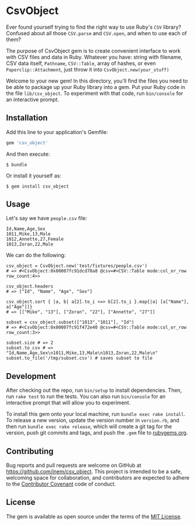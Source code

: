 # CsvObject

Ever found yourself trying to find the right way to use Ruby's `CSV` library? Confused about all those `CSV.parse` and `CSV.open`, and when to use each of them?

The purpose of CsvObject gem is to create convenient interface to work with CSV files and data in Ruby. Whatever you have: string with filename, CSV data itself, `Pathname`, `CSV::Table`, array of hashes, or even `Paperclip::Attachment`, just throw it into `CsvObject.new(your_stuff)`

Welcome to your new gem! In this directory, you'll find the files you need to be able to package up your Ruby library into a gem. Put your Ruby code in the file `lib/csv_object`. To experiment with that code, run `bin/console` for an interactive prompt.

## Installation

Add this line to your application's Gemfile:

```ruby
gem 'csv_object'
```

And then execute:

    $ bundle

Or install it yourself as:

    $ gem install csv_object

## Usage



Let's say we have `people.csv` file:

```
Id,Name,Age,Sex
1011,Mike,13,Male
1012,Annette,27,Female
1013,Zoran,22,Male
```

We can do the following:

```
csv_object = CsvObject.new('test/fixtures/people.csv')
# => #<CsvObject:0x00007fc91dcd78a8 @csv=#<CSV::Table mode:col_or_row row_count:4>>

csv_object.headers
# => ["Id", "Name", "Age", "Sex"]

csv_object.sort { |a, b| a[2].to_i <=> b[2].to_i }.map{|a| [a["Name"], a["Age"]]}
# => [["Mike", "13"], ["Zoran", "22"], ["Annette", "27"]]

subset = csv_object.subset(["1013","1011"], "Id")
# => #<CsvObject:0x00007fc91f472e40 @csv=#<CSV::Table mode:col_or_row row_count:3>>

subset.size # => 2
subset.to_csv # => "Id,Name,Age,Sex\n1011,Mike,13,Male\n1013,Zoran,22,Male\n"
subset.to_file('/tmp/subset.csv') # saves subset to file

```

## Development

After checking out the repo, run `bin/setup` to install dependencies. Then, run `rake test` to run the tests. You can also run `bin/console` for an interactive prompt that will allow you to experiment.

To install this gem onto your local machine, run `bundle exec rake install`. To release a new version, update the version number in `version.rb`, and then run `bundle exec rake release`, which will create a git tag for the version, push git commits and tags, and push the `.gem` file to [rubygems.org](https://rubygems.org).

## Contributing

Bug reports and pull requests are welcome on GitHub at https://github.com/inem/csv_object. This project is intended to be a safe, welcoming space for collaboration, and contributors are expected to adhere to the [Contributor Covenant](http://contributor-covenant.org) code of conduct.

## License

The gem is available as open source under the terms of the [MIT License](https://opensource.org/licenses/MIT).
